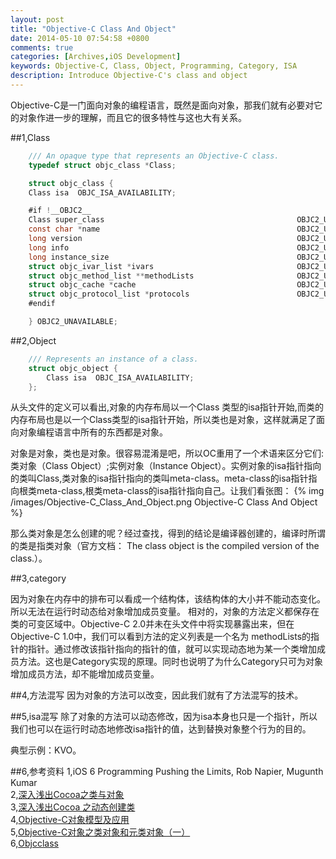 ```yaml
---
layout: post
title: "Objective-C Class And Object"
date: 2014-05-10 07:54:58 +0800
comments: true
categories: [Archives,iOS Development]
keywords: Objective-C, Class, Object, Programming, Category, ISA
description: Introduce Objective-C's class and object
---
```


Objective-C是一门面向对象的编程语言，既然是面向对象，那我们就有必要对它的对象作进一步的理解，而且它的很多特性与这也大有关系。

##1,Class
``` objective-c
	/// An opaque type that represents an Objective-C class.
	typedef struct objc_class *Class;

	struct objc_class {
    Class isa  OBJC_ISA_AVAILABILITY;

	#if !__OBJC2__
    Class super_class                                        	OBJC2_UNAVAILABLE;
    const char *name                                         	OBJC2_UNAVAILABLE;
    long version                                             	OBJC2_UNAVAILABLE;
    long info                                                	OBJC2_UNAVAILABLE;
    long instance_size                                       	OBJC2_UNAVAILABLE;
    struct objc_ivar_list *ivars                             	OBJC2_UNAVAILABLE;
    struct objc_method_list **methodLists                    	OBJC2_UNAVAILABLE;
    struct objc_cache *cache                                 	OBJC2_UNAVAILABLE;
    struct objc_protocol_list *protocols                     	OBJC2_UNAVAILABLE;
	#endif

	} OBJC2_UNAVAILABLE;
```

<!-- more -->

##2,Object
``` objective-c 
	/// Represents an instance of a class.
	struct objc_object {
    	Class isa  OBJC_ISA_AVAILABILITY;
	};
```

从头文件的定义可以看出,对象的内存布局以一个Class 类型的isa指针开始,而类的内存布局也是以一个Class类型的isa指针开始，所以类也是对象，这样就满足了面向对象编程语言中所有的东西都是对象。

对象是对象，类也是对象。很容易混淆是吧，所以OC重用了一个术语来区分它们:类对象（Class Object）;实例对象（Instance Object）。实例对象的isa指针指向的类叫Class,类对象的isa指针指向的类叫meta-class。meta-class的isa指针指向根类meta-class,根类meta-class的isa指针指向自己。让我们看张图：
{% img /images/Objective-C_Class_And_Object.png Objective-C Class And Object  %}

那么类对象是怎么创建的呢？经过查找，得到的结论是编译器创建的，编译时所谓的类是指类对象（官方文档： The class object is the compiled version of the class.）。


##3,category

因为对象在内存中的排布可以看成一个结构体，该结构体的大小并不能动态变化。所以无法在运行时动态给对象增加成员变量。
相对的，对象的方法定义都保存在类的可变区域中。Objective-C 2.0并未在头文件中将实现暴露出来，但在Objective-C 1.0中，我们可以看到方法的定义列表是一个名为 methodLists的指针的指针。通过修改该指针指向的指针的值，就可以实现动态地为某一个类增加成员方法。这也是Category实现的原理。同时也说明了为什么Category只可为对象增加成员方法，却不能增加成员变量。


##4,方法混写
因为对象的方法可以改变，因此我们就有了方法混写的技术。

##5,isa混写
除了对象的方法可以动态修改，因为isa本身也只是一个指针，所以我们也可以在运行时动态地修改isa指针的值，达到替换对象整个行为的目的。

典型示例：KVO。

##6,参考资料
1,iOS 6 Programming Pushing the Limits, Rob Napier, Mugunth Kumar  
2,[深入浅出Cocoa之类与对象](http://blog.csdn.net/kesalin/article/details/7211228)  
3,[深入浅出Cocoa 之动态创建类](http://blog.csdn.net/kesalin/article/details/7219572)  
4,[Objective-C对象模型及应用](http://blog.devtang.com/blog/2013/10/15/objective-c-object-model/)  
5,[Objective-C对象之类对象和元类对象（一）](http://blog.csdn.net/wzzvictory/article/details/8592492)  
6,[Objcclass](http://studentdeng.github.io/blog/2011/10/05/objcclass/)
